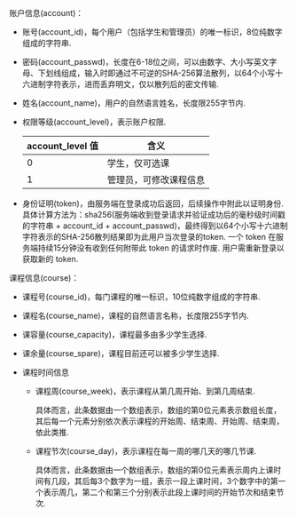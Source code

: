 账户信息(account)：

- 账号(account_id)，每个用户（包括学生和管理员）的唯一标识，8位纯数字组成的字符串.

- 密码(account_passwd)，长度在6-18位之间，可以由数字、大小写英文字母、下划线组成，输入时即通过不可逆的SHA-256算法散列，以64个小写十六进制字符表示，进而丢弃明文，仅以散列后的密文传输.

- 姓名(account_name)，用户的自然语言姓名，长度限255字节内.

- 权限等级(account_level)，表示账户权限.

  | account_level 值 | 含义                   |
  | ---------------- | ---------------------- |
  | 0                | 学生，仅可选课         |
  | 1                | 管理员，可修改课程信息 |


- 身份证明(token)，由服务端在登录成功后返回，后续操作中附此以证明身份.  具体计算方法为：sha256(服务端收到登录请求并验证成功后的毫秒级时间戳的字符串 + account_id + account_passwd)，最终得到以64个小写十六进制字符表示的SHA-256散列结果即为此用户当次登录的token.  一个 token 在服务端持续15分钟没有收到任何附带此 token 的请求时作废.  用户需重新登录以获取新的 token.



课程信息(course)：

- 课程号(course_id)，每门课程的唯一标识，10位纯数字组成的字符串.

- 课程名(course_name)，课程的自然语言名称，长度限255字节内.

- 课容量(course_capacity)，课程最多由多少学生选择.

- 课余量(course_spare)，课程目前还可以被多少学生选择.

- 课程时间信息

  - 课程周(course_week)，表示课程从第几周开始、到第几周结束.

    具体而言，此条数据由一个数组表示，数组的第0位元素表示数组长度，其后每一个元素分别依次表示课程的开始周、结束周、开始周、结束周，依此类推.

  - 课程节次(course_day)，表示课程在每一周的哪几天的哪几节课.

    具体而言，此条数据由一个数组表示，数组的第0位元素表示周内上课时间有几段，其后每3个数字为一组，表示一段上课时间，3个数字中的第一个表示周几，第二个和第三个分别表示此段上课时间的开始节次和结束节次.